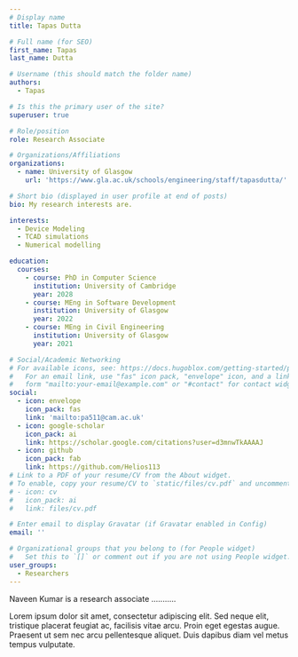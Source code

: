```yaml
---
# Display name
title: Tapas Dutta

# Full name (for SEO)
first_name: Tapas  
last_name: Dutta

# Username (this should match the folder name)
authors:
  - Tapas

# Is this the primary user of the site?
superuser: true

# Role/position
role: Research Associate 

# Organizations/Affiliations
organizations:
  - name: University of Glasgow 
    url: 'https://www.gla.ac.uk/schools/engineering/staff/tapasdutta/'

# Short bio (displayed in user profile at end of posts)
bio: My research interests are. 

interests:
  - Device Modeling
  - TCAD simulations
  - Numerical modelling

education:
  courses:
    - course: PhD in Computer Science
      institution: University of Cambridge
      year: 2028
    - course: MEng in Software Development
      institution: University of Glasgow
      year: 2022
    - course: MEng in Civil Engineering
      institution: University of Glasgow
      year: 2021

# Social/Academic Networking
# For available icons, see: https://docs.hugoblox.com/getting-started/page-builder/#icons
#   For an email link, use "fas" icon pack, "envelope" icon, and a link in the
#   form "mailto:your-email@example.com" or "#contact" for contact widget.
social:
  - icon: envelope
    icon_pack: fas
    link: 'mailto:pa511@cam.ac.uk'
  - icon: google-scholar
    icon_pack: ai
    link: https://scholar.google.com/citations?user=d3mnwTkAAAAJ
  - icon: github
    icon_pack: fab
    link: https://github.com/Helios113
# Link to a PDF of your resume/CV from the About widget.
# To enable, copy your resume/CV to `static/files/cv.pdf` and uncomment the lines below.
# - icon: cv
#   icon_pack: ai
#   link: files/cv.pdf

# Enter email to display Gravatar (if Gravatar enabled in Config)
email: ''

# Organizational groups that you belong to (for People widget)
#   Set this to `[]` or comment out if you are not using People widget.
user_groups:
  - Researchers
---
```


Naveen Kumar is a research associate ........... 

Lorem ipsum dolor sit amet, consectetur adipiscing elit. Sed neque elit, tristique placerat feugiat ac, facilisis vitae arcu. Proin eget egestas augue. Praesent ut sem nec arcu pellentesque aliquet. Duis dapibus diam vel metus tempus vulputate.
